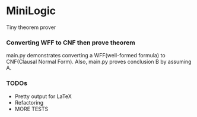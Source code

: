# MiniLogic

Tiny theorem prover

### Converting WFF to CNF then prove theorem
main.py demonstrates converting a WFF(well-formed formula) to CNF(Clausal Normal Form).
Also, main.py proves conclusion B by assuming A.

### TODOs
* Pretty output for LaTeX
* Refactoring
* MORE TESTS
